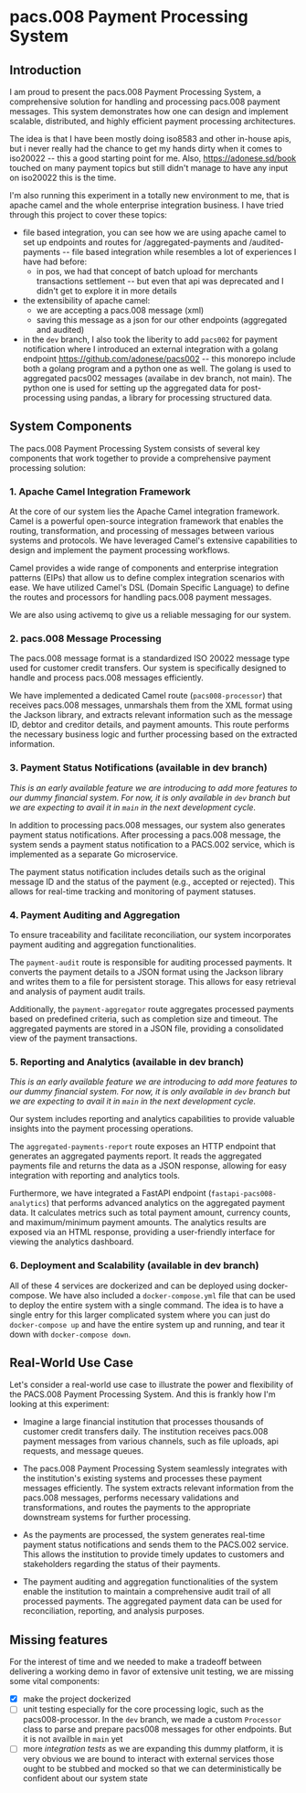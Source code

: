 # pacs.008 Payment Processing System

## Introduction

I am proud to present the pacs.008 Payment Processing System, a comprehensive solution for handling and processing pacs.008 payment messages. This system demonstrates how one can design and implement scalable, distributed, and highly efficient payment processing architectures.

The idea is that I have been mostly doing iso8583 and other in-house apis, but i never really had the chance to get my hands dirty when it comes to iso20022 -- this a good starting point for me. Also, <https://adonese.sd/book> touched on many payment topics but still didn't manage to have any input on iso20022 this is the time.

I'm also running this experiment in a totally new environment to me, that is apache camel and the whole enterprise integration business. I have tried through this project to cover these topics:
- file based integration, you can see how we are using apache camel to set up endpoints and routes for /aggregated-payments and /audited-payments -- file based integration while resembles a lot of experiences I have had before:
    - in pos, we had that concept of batch upload for merchants transactions settlement -- but even that api was deprecated and I didn't get to explore it in more details
- the extensibility of apache camel:
    - we are accepting a pacs.008 message (xml)
    - saving this message as a json for our other endpoints (aggregated and audited)
- in the `dev` branch, I also took the liberity to add `pacs002` for payment notification where I introduced an external integration with a golang endpoint <https://github.com/adonese/pacs002> -- this monorepo include both a golang program and a python one as well. The golang is used to aggregated pacs002 messages (availabe in dev branch, not main). The python one is used for setting up the aggregated data for post-processing using pandas, a library for processing structured data.

## System Components
The pacs.008 Payment Processing System consists of several key components that work together to provide a comprehensive payment processing solution:

### 1. Apache Camel Integration Framework
At the core of our system lies the Apache Camel integration framework. Camel is a powerful open-source integration framework that enables the routing, transformation, and processing of messages between various systems and protocols. We have leveraged Camel's extensive capabilities to design and implement the payment processing workflows.

Camel provides a wide range of components and enterprise integration patterns (EIPs) that allow us to define complex integration scenarios with ease. We have utilized Camel's DSL (Domain Specific Language) to define the routes and processors for handling pacs.008 payment messages.

We are also using activemq to give us a reliable messaging for our system.

### 2. pacs.008 Message Processing
The pacs.008 message format is a standardized ISO 20022 message type used for customer credit transfers. Our system is specifically designed to handle and process pacs.008 messages efficiently.

We have implemented a dedicated Camel route (`pacs008-processor`) that receives pacs.008 messages, unmarshals them from the XML format using the Jackson library, and extracts relevant information such as the message ID, debtor and creditor details, and payment amounts. This route performs the necessary business logic and further processing based on the extracted information.

### 3. Payment Status Notifications (available in dev branch)
_This is an early available feature we are introducing to add more features to our dummy financial system. For now, it is only available in `dev` branch but we are expecting to avail it in `main` in the next development cycle._

In addition to processing pacs.008 messages, our system also generates payment status notifications. After processing a pacs.008 message, the system sends a payment status notification to a PACS.002 service, which is implemented as a separate Go microservice.

The payment status notification includes details such as the original message ID and the status of the payment (e.g., accepted or rejected). This allows for real-time tracking and monitoring of payment statuses.

### 4. Payment Auditing and Aggregation
To ensure traceability and facilitate reconciliation, our system incorporates payment auditing and aggregation functionalities.

The `payment-audit` route is responsible for auditing processed payments. It converts the payment details to a JSON format using the Jackson library and writes them to a file for persistent storage. This allows for easy retrieval and analysis of payment audit trails.

Additionally, the `payment-aggregator` route aggregates processed payments based on predefined criteria, such as completion size and timeout. The aggregated payments are stored in a JSON file, providing a consolidated view of the payment transactions.

### 5. Reporting and Analytics (available in dev branch)
_This is an early available feature we are introducing to add more features to our dummy financial system. For now, it is only available in `dev` branch but we are expecting to avail it in `main` in the next development cycle._

Our system includes reporting and analytics capabilities to provide valuable insights into the payment processing operations.

The `aggregated-payments-report` route exposes an HTTP endpoint that generates an aggregated payments report. It reads the aggregated payments file and returns the data as a JSON response, allowing for easy integration with reporting and analytics tools.

Furthermore, we have integrated a FastAPI endpoint (`fastapi-pacs008-analytics`) that performs advanced analytics on the aggregated payment data. It calculates metrics such as total payment amount, currency counts, and maximum/minimum payment amounts. The analytics results are exposed via an HTML response, providing a user-friendly interface for viewing the analytics dashboard.

### 6. Deployment and Scalability (available in dev branch)
All of these 4 services are dockerized and can be deployed using docker-compose. We have also included a `docker-compose.yml` file that can be used to deploy the entire system with a single command. The idea is to have a single entry for this larger complicated system where you can just do `docker-compose up` and have the entire system up and running, and tear it down with `docker-compose down`.

## Real-World Use Case
Let's consider a real-world use case to illustrate the power and flexibility of the PACS.008 Payment Processing System. And this is frankly how I'm looking at this experiment:


- Imagine a large financial institution that processes thousands of customer credit transfers daily. The institution receives pacs.008 payment messages from various channels, such as file uploads, api requests, and message queues.

- The pacs.008 Payment Processing System seamlessly integrates with the institution's existing systems and processes these payment messages efficiently. The system extracts relevant information from the pacs.008 messages, performs necessary validations and transformations, and routes the payments to the appropriate downstream systems for further processing.

- As the payments are processed, the system generates real-time payment status notifications and sends them to the PACS.002 service. This allows the institution to provide timely updates to customers and stakeholders regarding the status of their payments.

- The payment auditing and aggregation functionalities of the system enable the institution to maintain a comprehensive audit trail of all processed payments. The aggregated payment data can be used for reconciliation, reporting, and analysis purposes.


## Missing features

For the interest of time and we needed to make a tradeoff between delivering a working demo in favor of extensive unit testing, we are missing some vital components:
- [x] make the project dockerized
- [ ] unit testing especially for the core processing logic, such as the pacs008-processor. In the `dev` branch, we made a custom `Processor` class to parse and prepare pacs008 messages for other endpoints. But it is not availble in `main` yet
- [ ] more _integration tests_ as we are expanding this dummy platform, it is very obvious we are bound to interact with external services those ought to be stubbed and mocked so that we can deterministically be confident about our system state